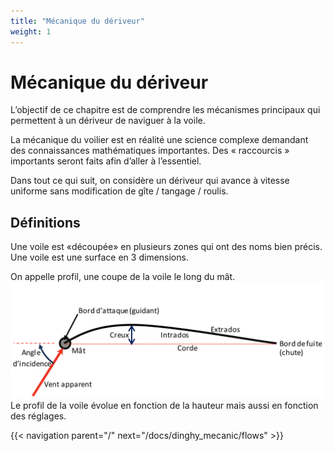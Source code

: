 ```yaml
---
title: "Mécanique du dériveur"
weight: 1
---
```

# Mécanique du dériveur

L’objectif de ce chapitre est de comprendre les mécanismes principaux qui permettent à un dériveur de naviguer à la voile. 

La mécanique du voilier est en réalité une science complexe demandant des connaissances mathématiques importantes. Des « raccourcis » importants seront faits afin d’aller à l’essentiel.

Dans tout ce qui suit, on considère un dériveur qui avance à vitesse uniforme sans modification de gîte / tangage / roulis.

## Définitions

Une voile est «découpée» en plusieurs zones qui ont des noms bien précis. 
Une voile est une surface en 3 dimensions. 

On appelle profil, une coupe de la voile le long du mât.
![Profil d'une voile](images/sail-profile.png)
Le profil de la voile évolue en fonction de la hauteur mais aussi en fonction des réglages. 

{{< navigation parent="/" next="/docs/dinghy_mecanic/flows" >}}
